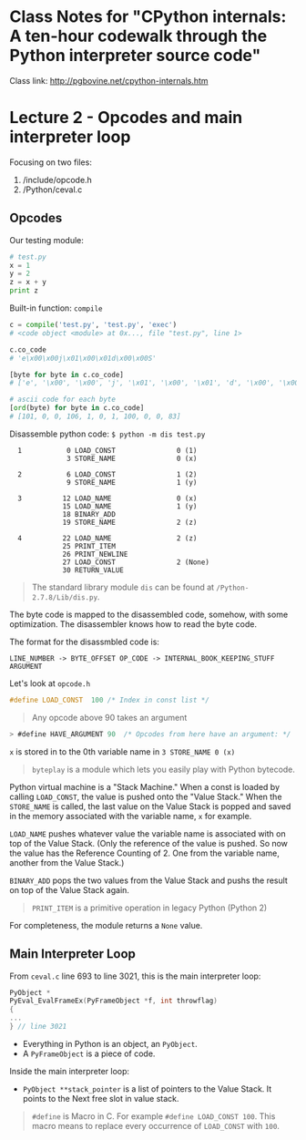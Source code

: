 # Class Notes for "CPython internals: A ten-hour codewalk through the Python interpreter source code"

Class link: http://pgbovine.net/cpython-internals.htm

# Lecture 2 - Opcodes and main interpreter loop

Focusing on two files:
1. /include/opcode.h
1. /Python/ceval.c

## Opcodes

Our testing module:

```python
# test.py
x = 1
y = 2
z = x + y
print z
```

Built-in function: `compile`

```python
c = compile('test.py', 'test.py', 'exec')
# <code object <module> at 0x..., file "test.py", line 1>

c.co_code
# 'e\x00\x00j\x01\x00\x01d\x00\x00S'

[byte for byte in c.co_code]
# ['e', '\x00', '\x00', 'j', '\x01', '\x00', '\x01', 'd', '\x00', '\x00', 'S']

# ascii code for each byte
[ord(byte) for byte in c.co_code]
# [101, 0, 0, 106, 1, 0, 1, 100, 0, 0, 83]
```

Disassemble python code: `$ python -m dis test.py`
```
  1           0 LOAD_CONST               0 (1)
              3 STORE_NAME               0 (x)

  2           6 LOAD_CONST               1 (2)
              9 STORE_NAME               1 (y)

  3          12 LOAD_NAME                0 (x)
             15 LOAD_NAME                1 (y)
             18 BINARY_ADD
             19 STORE_NAME               2 (z)

  4          22 LOAD_NAME                2 (z)
             25 PRINT_ITEM
             26 PRINT_NEWLINE
             27 LOAD_CONST               2 (None)
             30 RETURN_VALUE
```
> The standard library module `dis` can be found at `/Python-2.7.8/Lib/dis.py`.

The byte code is mapped to the disassembled code, somehow, with some
optimization. The disassembler knows how to read the byte code.

The format for the disassmbled code is:
```
LINE_NUMBER -> BYTE_OFFSET OP_CODE -> INTERNAL_BOOK_KEEPING_STUFF ARGUMENT
```

Let's look at `opcode.h`
```c
#define LOAD_CONST	100	/* Index in const list */
```

> Any opcode above 90 takes an argument
```c
> #define HAVE_ARGUMENT	90	/* Opcodes from here have an argument: */
```

`x` is stored in to the 0th variable name in `3 STORE_NAME 0 (x)`

> `byteplay` is a module which lets you easily play with Python bytecode.

Python virtual machine is a "Stack Machine." When a const is loaded by 
calling `LOAD_CONST`, the
value is pushed onto the "Value Stack." When the `STORE_NAME` is called,
the last value on the Value Stack is popped and saved in the memory
associated with the variable name, `x` for example.

`LOAD_NAME` pushes whatever value the variable name is associated with
on top of the Value Stack. (Only the reference of the value is pushed.
So now the value has the Reference Counting of 2. One from the variable
name, another from the Value Stack.)

`BINARY_ADD` pops the two values from the Value Stack and pushs the
result on top of the Value Stack again. 

> `PRINT_ITEM` is a primitive operation in legacy Python (Python 2)

For completeness, the module returns a `None` value.

## Main Interpreter Loop

From `ceval.c` line 693 to line 3021, this is the main interpreter loop:

```c
PyObject *
PyEval_EvalFrameEx(PyFrameObject *f, int throwflag)
{
...
} // line 3021
```

* Everything in Python is an object, an `PyObject`.
* A `PyFrameObject` is a piece of code.

Inside the main interpreter loop:
* `PyObject **stack_pointer` is a list of pointers to the Value Stack.
It points to the Next free slot in value stack.

> `#define` is Macro in C. For example `#define LOAD_CONST 100`. This macro
means to replace every occurrence of `LOAD_CONST` with `100`.

